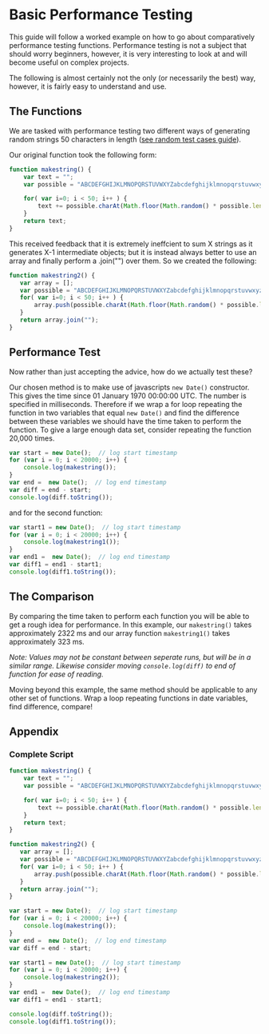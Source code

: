 # Basic Performance Testing

This guide will follow a worked example on how to go about comparatively performance testing functions. Performance testing is not a subject that should worry beginners, however, it is very interesting to look at and will become useful on complex projects.

The following is almost certainly not the only (or necessarily the best) way, however, it is fairly easy to understand and use.

## The Functions

We are tasked with performance testing two different ways of generating random strings 50 characters in length ([see random test cases guide](/codewars/random-test-cases-for-complete-beginners.md)).

Our original function took the following form:

```javascript
function makestring() {
    var text = "";
    var possible = "ABCDEFGHIJKLMNOPQRSTUVWXYZabcdefghijklmnopqrstuvwxyz0123456789";

    for( var i=0; i < 50; i++ ) {
        text += possible.charAt(Math.floor(Math.random() * possible.length));
    }
    return text;
}
```

This received feedback that it is extremely ineffcient to sum X strings as it generates X-1 intermediate objects; but it is instead always better to use an array and finally perform a .join("") over them. So we created the following:

```javascript
function makestring2() {
   var array = [];
   var possible = "ABCDEFGHIJKLMNOPQRSTUVWXYZabcdefghijklmnopqrstuvwxyz0123456789";
   for( var i=0; i < 50; i++ ) {
       array.push(possible.charAt(Math.floor(Math.random() * possible.length)));
   }
   return array.join("");
}
```

## Performance Test

Now rather than just accepting the advice, how do we actually test these?

Our chosen method is to make use of javascripts `new Date()` constructor. This gives the time since 01 January 1970 00:00:00 UTC. The number is specified in milliseconds. Therefore if we wrap a for loop repeating the function in two variables that equal `new Date()` and find the difference between these variables we should have the time taken to perform the function. To give a large enough data set, consider repeating the function 20,000 times.

```javascript
var start = new Date();  // log start timestamp
for (var i = 0; i < 20000; i++) {
    console.log(makestring());
}
var end =  new Date();  // log end timestamp
var diff = end - start;
console.log(diff.toString());
```

and for the second function:

```javascript
var start1 = new Date();  // log start timestamp
for (var i = 0; i < 20000; i++) {
    console.log(makestring1());
}
var end1 =  new Date();  // log end timestamp
var diff1 = end1 - start1;
console.log(diff1.toString());
```

## The Comparison

By comparing the time taken to perform each function you will be able to get a rough idea for performance. In this example, our `makestring()` takes approximately 2322 ms and our array function `makestring1()` takes approximately 323 ms. 

*Note: Values may not be constant between seperate runs, but will be in a similar range. Likewise consider moving `console.log(diff)` to end of function for ease of reading.*

Moving beyond this example, the same method should be applicable to any other set of functions. Wrap a loop repeating functions in date variables, find difference, compare!

## Appendix

### Complete Script

```javascript
function makestring() {
    var text = "";
    var possible = "ABCDEFGHIJKLMNOPQRSTUVWXYZabcdefghijklmnopqrstuvwxyz0123456789";

    for( var i=0; i < 50; i++ ) {
        text += possible.charAt(Math.floor(Math.random() * possible.length));
    }
    return text;
}

function makestring2() {
   var array = [];
   var possible = "ABCDEFGHIJKLMNOPQRSTUVWXYZabcdefghijklmnopqrstuvwxyz0123456789";
   for( var i=0; i < 50; i++ ) {
       array.push(possible.charAt(Math.floor(Math.random() * possible.length)));
   }
   return array.join("");
}

var start = new Date();  // log start timestamp
for (var i = 0; i < 20000; i++) {
    console.log(makestring());
}
var end =  new Date();  // log end timestamp
var diff = end - start;

var start1 = new Date();  // log start timestamp
for (var i = 0; i < 20000; i++) {
    console.log(makestring2());
}
var end1 =  new Date();  // log end timestamp
var diff1 = end1 - start1;

console.log(diff.toString());
console.log(diff1.toString());
```






